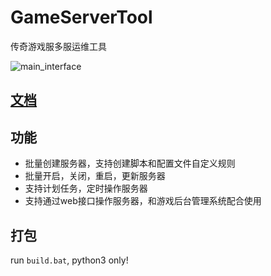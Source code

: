 # GameServerTool
传奇游戏服多服运维工具

![main_interface](https://s2.loli.net/2022/09/07/pjRS73Oco6QAlfU.png)

## [文档](https://gitee.com/JoeyHw/GameServerTool/wikis/pages)

## 功能
- 批量创建服务器，支持创建脚本和配置文件自定义规则
- 批量开启，关闭，重启，更新服务器
- 支持计划任务，定时操作服务器
- 支持通过web接口操作服务器，和游戏后台管理系统配合使用

## 打包
run `build.bat`, python3 only!
